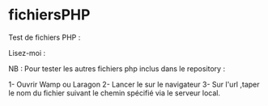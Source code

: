 # fichiersPHP
Test de fichiers PHP :

Lisez-moi :

NB : Pour tester les autres fichiers php inclus dans le repository : 

1- Ouvrir Wamp ou Laragon
2- Lancer le sur le navigateur
3- Sur l'url ,taper le nom du fichier suivant le chemin spécifié via le serveur local.
